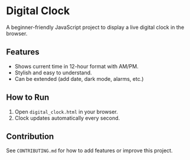 # Digital Clock

A beginner-friendly JavaScript project to display a live digital clock in the browser.

## Features
- Shows current time in 12-hour format with AM/PM.
- Stylish and easy to understand.
- Can be extended (add date, dark mode, alarms, etc.)

## How to Run
1. Open `digital_clock.html` in your browser.
2. Clock updates automatically every second.

## Contribution
See `CONTRIBUTING.md` for how to add features or improve this project.
